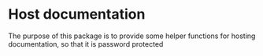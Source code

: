 # Host documentation

The purpose of this package is to provide some helper functions for hosting documentation, so that it is password protected

